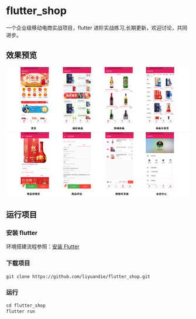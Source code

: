 # flutter_shop

一个企业级移动电商实战项目，flutter 进阶实战练习,长期更新，欢迎讨论，共同进步。

## 效果预览

![](assets/images/app_show.jpg)

## 运行项目

### 安装 flutter

环境搭建流程参照：[安装 Flutter](https://flutter.dev/docs/get-started/install)

### 下载项目

```
git clone https://github.com/liyuandie/flutter_shop.git
```

### 运行

```
cd flutter_shop
flutter run
```
